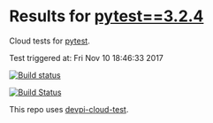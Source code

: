 # Results for [pytest==3.2.4](https://devpi.net/nicoddemus/dev/pytest/3.2.4)

Cloud tests for [pytest](FILL_IN_REPOSITORY_LINK).

Test triggered at: Fri Nov 10 18:46:33 2017

[![Build status](https://travis-ci.org/nicoddemus/devpi-cloud-test-pytest.svg?branch=master)](https://travis-ci.org/nicoddemus/devpi-cloud-test-pytest)

[![Build Status](https://ci.appveyor.com/api/projects/status/v0ls4w1qniyd32yu?svg=true)](https://ci.appveyor.com/project/nicoddemus/devpi-cloud-test-pytest)

This repo uses [devpi-cloud-test](https://github.com/obestwalter/devpi-cloud-test).
